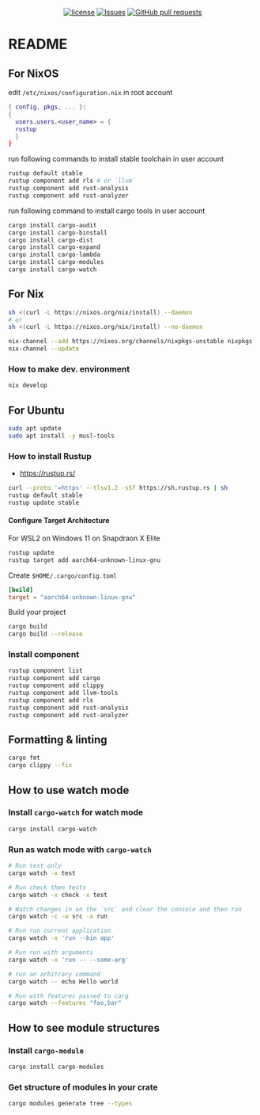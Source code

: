 <p align="center">
  <a href="https://github.com/mingyuchoo/rust-study-series/blob/main/LICENSE"><img alt="license" src="https://img.shields.io/github/license/mingyuchoo/rust-study-series"/></a>
  <a href="https://github.com/mingyuchoo/rust-study-series/issues"><img alt="Issues" src="https://img.shields.io/github/issues/mingyuchoo/rust-study-series?color=appveyor" /></a>
  <a href="https://github.com/mingyuchoo/rust-study-series/pulls"><img alt="GitHub pull requests" src="https://img.shields.io/github/issues-pr/mingyuchoo/rust-study-series?color=appveyor" /></a>
</p>

# README
## For NixOS

edit `/etc/nixos/configuration.nix` in root account

```nix
{ config, pkgs, ... }:
{
  users.users.<user_name> = {
  rustup
  }
}
```

run following commands to install stable toolchain in user account

```bash
rustup default stable
rustup component add rls # or `llvm`
rustup component add rust-analysis
rustup component add rust-analyzer
```

run following command to install cargo tools in user account

```bash
cargo install cargo-audit
cargo install cargo-binstall
cargo install cargo-dist
cargo install cargo-expand
cargo install cargo-lambda
cargo install cargo-modules
cargo install cargo-watch
```

## For Nix

```bash
sh <(curl -L https://nixos.org/nix/install) --daemon
# or
sh <(curl -L https://nixos.org/nix/install) --no-daemon

nix-channel --add https://nixos.org/channels/nixpkgs-unstable nixpkgs
nix-channel --update
```

### How to make dev. environment

```bash
nix develop
```

## For Ubuntu

```bash
sudo apt update
sudo apt install -y musl-tools
```

### How to install Rustup

- <https://rustup.rs/>

```bash
curl --proto '=https' --tlsv1.2 -sSf https://sh.rustup.rs | sh
rustup default stable
rustup update stable
```

#### Configure Target Architecture

For WSL2 on Windows 11 on Snapdraon X Elite

```bash
rustup update
rustup target add aarch64-unknown-linux-gnu
```

Create `$HOME/.cargo/config.toml`

```toml
[build]
target = "aarch64-unknown-linux-gnu"
```

Build your project

```bash
cargo build
cargo build --release
```

### Install component

```bash
rustup component list
rustup component add cargo
rustup component add clippy
rustup component add llvm-tools
rustup component add rls
rustup component add rust-analysis
rustup component add rust-analyzer
```
## Formatting & linting

```bash
cargo fmt
cargo clippy --fix
```

## How to use watch mode

### Install `cargo-watch` for watch mode

```bash
cargo install cargo-watch
```

### Run as watch mode with `cargo-watch`

```bash
# Run test only
cargo watch -x test

# Run check then tests
cargo watch -x check -x test

# Watch changes in on the `src` and clear the console and then run
cargo watch -c -w src -x run

# Run run current application
cargo watch -x 'run --bin app'

# Run run with arguments
cargo watch -x 'run -- --some-arg'

# run an arbitrary command
cargo watch -- echo Hello world

# Run with features passed to carg
cargo watch --features "foo,bar"
```

## How to see module structures

### Install `cargo-module`

```bash
cargo install cargo-modules
```

### Get structure of modules in your crate

```bash
cargo modules generate tree --types
```
